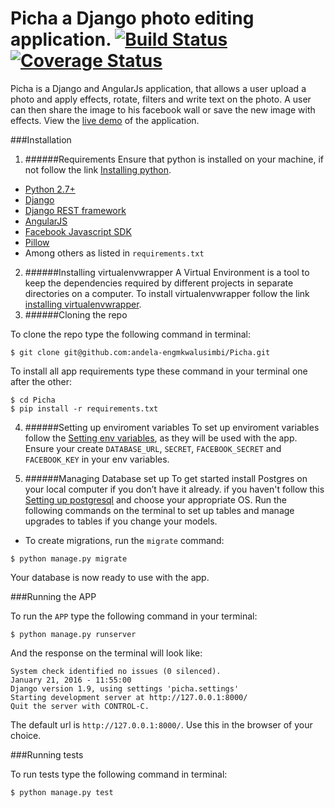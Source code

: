 # Picha a Django photo editing application. [![Build Status](https://travis-ci.org/andela-engmkwalusimbi/Picha.svg?branch=develop)](https://travis-ci.org/andela-engmkwalusimbi/Picha) [![Coverage Status](https://coveralls.io/repos/github/andela-engmkwalusimbi/Picha/badge.svg?branch=develop)](https://coveralls.io/github/andela-engmkwalusimbi/Picha?branch=develop)

Picha is a Django and AngularJs application, that allows a user upload a photo and apply effects, rotate, filters and write text on the photo. A user can then share the image to his facebook wall or save the new image with effects. View the [live demo](https://pichaa.herokuapp.com/)  of the application.

###Installation
1. ######Requirements
 Ensure that python is installed on your machine, if not follow the link [Installing python](https://www.python.org/downloads/).
 * [Python 2.7+](https://www.python.org/) 
 * [Django](https://www.djangoproject.com/)
 * [Django REST framework](http://www.django-rest-framework.org/)
 * [AngularJS](https://angularjs.org/)
 * [Facebook Javascript SDK](https://developers.facebook.com/docs/javascript)
 * [Pillow](http://pillow.readthedocs.org/)
 * Among others as listed in `requirements.txt`
 
2. ######Installing virtualenvwrapper
 A Virtual Environment is a tool to keep the dependencies required by different projects in separate directories on a computer.
 To install virtualenvwrapper follow the link [installing virtualenvwrapper](http://docs.python-guide.org/en/latest/dev/virtualenvs/).
3. ######Cloning the repo

 To clone the repo type the following command in terminal:
 
 ```
 $ git clone git@github.com:andela-engmkwalusimbi/Picha.git
 ```
 
 To install all app requirements type these command in your terminal one after the other:
 
 ```
 $ cd Picha
 $ pip install -r requirements.txt
 ```
 
4. ######Setting up enviroment variables
 To set up enviroment variables follow the [Setting env variables](https://www.digitalocean.com/community/tutorials/how-to-read-and-set-environmental-and-shell-variables-on-a-linux-vps), as they will be used with the app.
 Ensure your create `DATABASE_URL`, `SECRET`, `FACEBOOK_SECRET` and `FACEBOOK_KEY` in your env variables.

5. ######Managing Database set up
To get started install Postgres on your local computer if you don’t have it already. if you haven't follow this [Setting up postgresql](http://www.postgresql.org/download/) and choose your appropriate OS.
Run the following commands on the terminal to set up tables and manage upgrades to tables if you change your models.


 * To create migrations, run the `migrate` command:

 ```
 $ python manage.py migrate
 ```

Your database is now ready to use with the app.

###Running the APP

To run the `APP` type the following command in your terminal:

```
$ python manage.py runserver
```

And the response on the terminal will look like:

```
System check identified no issues (0 silenced).
January 21, 2016 - 11:55:00
Django version 1.9, using settings 'picha.settings'
Starting development server at http://127.0.0.1:8000/
Quit the server with CONTROL-C.
```

The default url is `http://127.0.0.1:8000/`. Use this in the browser of your choice.


###Running tests

To run tests type the following command in terminal:

```
$ python manage.py test
```



